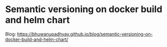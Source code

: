 # Semantic versioning on docker build and helm chart

Blog: <https://bhuwanupadhyay.github.io/blog/semantic-versioning-on-docker-build-and-helm-chart/>
